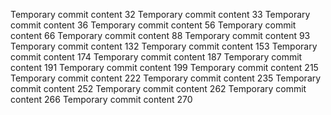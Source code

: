Temporary commit content 32
Temporary commit content 33
Temporary commit content 36
Temporary commit content 56
Temporary commit content 66
Temporary commit content 88
Temporary commit content 93
Temporary commit content 132
Temporary commit content 153
Temporary commit content 174
Temporary commit content 187
Temporary commit content 191
Temporary commit content 199
Temporary commit content 215
Temporary commit content 222
Temporary commit content 235
Temporary commit content 252
Temporary commit content 262
Temporary commit content 266
Temporary commit content 270
